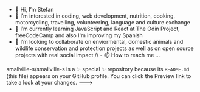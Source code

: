 - 👋 Hi, I’m Stefan
- 👀 I’m interested in coding, web development, nutrition, cooking, motorcycling, travelling, volunteering, language and culture exchange
- 🌱 I’m currently learning JavaScript and React at The Odin Project, freeCodeCamp and also I'm improving my Spanish
- 💞️ I’m looking to collaborate on enviormental, domestic animals and wildlife conservation and protection projects as well as on open source projects with real social impact
// - 📫 How to reach me ...


smallville-s/smallville-s is a ✨ special ✨ repository because its `README.md` (this file) appears on your GitHub profile.
You can click the Preview link to take a look at your changes.
--->
